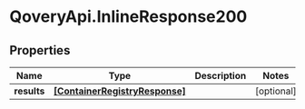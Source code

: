 # QoveryApi.InlineResponse200

## Properties

Name | Type | Description | Notes
------------ | ------------- | ------------- | -------------
**results** | [**[ContainerRegistryResponse]**](ContainerRegistryResponse.md) |  | [optional] 


